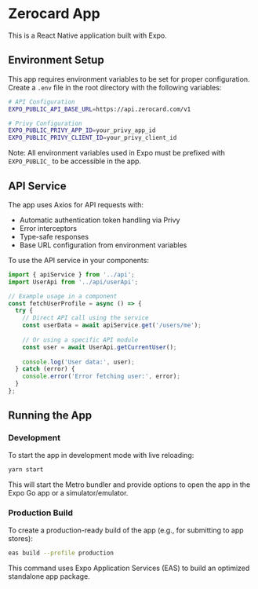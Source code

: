 # Zerocard App

This is a React Native application built with Expo.

## Environment Setup

This app requires environment variables to be set for proper configuration. Create a `.env` file in the root directory with the following variables:

```bash
# API Configuration
EXPO_PUBLIC_API_BASE_URL=https://api.zerocard.com/v1

# Privy Configuration
EXPO_PUBLIC_PRIVY_APP_ID=your_privy_app_id
EXPO_PUBLIC_PRIVY_CLIENT_ID=your_privy_client_id
```

Note: All environment variables used in Expo must be prefixed with `EXPO_PUBLIC_` to be accessible in the app.

## API Service

The app uses Axios for API requests with:
- Automatic authentication token handling via Privy
- Error interceptors
- Type-safe responses
- Base URL configuration from environment variables

To use the API service in your components:

```typescript
import { apiService } from '../api';
import UserApi from '../api/userApi';

// Example usage in a component
const fetchUserProfile = async () => {
  try {
    // Direct API call using the service
    const userData = await apiService.get('/users/me');
    
    // Or using a specific API module
    const user = await UserApi.getCurrentUser();
    
    console.log('User data:', user);
  } catch (error) {
    console.error('Error fetching user:', error);
  }
};
```

## Running the App

### Development

To start the app in development mode with live reloading:

```bash
yarn start
```

This will start the Metro bundler and provide options to open the app in the Expo Go app or a simulator/emulator.

### Production Build

To create a production-ready build of the app (e.g., for submitting to app stores):

```bash
eas build --profile production
```

This command uses Expo Application Services (EAS) to build an optimized standalone app package.
